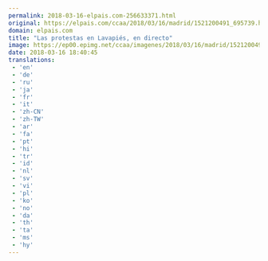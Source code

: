```yaml
---
permalink: 2018-03-16-elpais.com-256633371.html
original: https://elpais.com/ccaa/2018/03/16/madrid/1521200491_695739.html#?ref=rss&format=simple&link=link
domain: elpais.com
title: "Las protestas en Lavapiés, en directo"
image: https://ep00.epimg.net/ccaa/imagenes/2018/03/16/madrid/1521200491_695739_1521210371_rrss_normal.jpg
date: 2018-03-16 18:40:45
translations: 
 - 'en'
 - 'de'
 - 'ru'
 - 'ja'
 - 'fr'
 - 'it'
 - 'zh-CN'
 - 'zh-TW'
 - 'ar'
 - 'fa'
 - 'pt'
 - 'hi'
 - 'tr'
 - 'id'
 - 'nl'
 - 'sv'
 - 'vi'
 - 'pl'
 - 'ko'
 - 'no'
 - 'da'
 - 'th'
 - 'ta'
 - 'ms'
 - 'hy'
---
```


